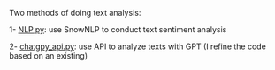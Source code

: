 Two methods of doing text analysis:

1- [NLP.py](https://github.com/JingwenSHI-Novae/Coding-Samples/blob/main/Text-Analysis/NLP.py): use SnowNLP to conduct text sentiment analysis

2- [chatgpy_api.py](https://github.com/JingwenSHI-Novae/Coding-Samples/blob/main/Text-Analysis/chatgpt_api.py): use API to analyze texts with GPT (I refine the code based on an existing)
